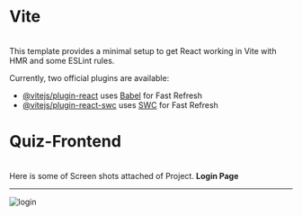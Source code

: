 # Vite
<br>
This template provides a minimal setup to get React working in Vite with HMR and some ESLint rules.

Currently, two official plugins are available:

- [@vitejs/plugin-react](https://github.com/vitejs/vite-plugin-react/blob/main/packages/plugin-react/README.md) uses [Babel](https://babeljs.io/) for Fast Refresh
- [@vitejs/plugin-react-swc](https://github.com/vitejs/vite-plugin-react-swc) uses [SWC](https://swc.rs/) for Fast Refresh
#   Quiz-Frontend
<br>
Here is some of Screen shots attached of Project.
<b>Login Page</b><br><hr>

<img src="https://github.com/debasisnishank/quiz-app/public/image.png" alt="login"></img>


 
